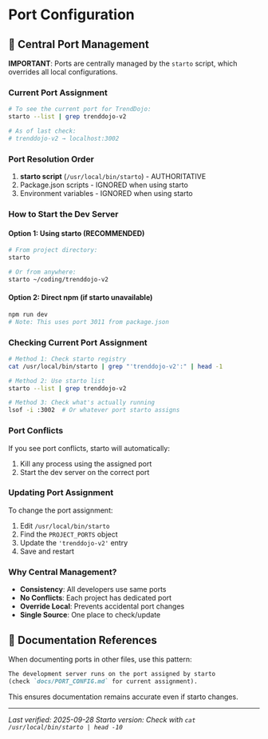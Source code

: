 # Port Configuration

## 🎯 Central Port Management

**IMPORTANT**: Ports are centrally managed by the `starto` script, which overrides all local configurations.

### Current Port Assignment
```bash
# To see the current port for TrendDojo:
starto --list | grep trenddojo-v2

# As of last check:
# trenddojo-v2 → localhost:3002
```

### Port Resolution Order
1. **starto script** (`/usr/local/bin/starto`) - AUTHORITATIVE
2. Package.json scripts - IGNORED when using starto
3. Environment variables - IGNORED when using starto

### How to Start the Dev Server

#### Option 1: Using starto (RECOMMENDED)
```bash
# From project directory:
starto

# Or from anywhere:
starto ~/coding/trenddojo-v2
```

#### Option 2: Direct npm (if starto unavailable)
```bash
npm run dev
# Note: This uses port 3011 from package.json
```

### Checking Current Port Assignment
```bash
# Method 1: Check starto registry
cat /usr/local/bin/starto | grep "'trenddojo-v2':" | head -1

# Method 2: Use starto list
starto --list | grep trenddojo-v2

# Method 3: Check what's actually running
lsof -i :3002  # Or whatever port starto assigns
```

### Port Conflicts
If you see port conflicts, starto will automatically:
1. Kill any process using the assigned port
2. Start the dev server on the correct port

### Updating Port Assignment
To change the port assignment:
1. Edit `/usr/local/bin/starto`
2. Find the `PROJECT_PORTS` object
3. Update the `'trenddojo-v2'` entry
4. Save and restart

### Why Central Management?
- **Consistency**: All developers use same ports
- **No Conflicts**: Each project has dedicated port
- **Override Local**: Prevents accidental port changes
- **Single Source**: One place to check/update

## 📝 Documentation References

When documenting ports in other files, use this pattern:
```markdown
The development server runs on the port assigned by starto
(check `docs/PORT_CONFIG.md` for current assignment).
```

This ensures documentation remains accurate even if starto changes.

---
*Last verified: 2025-09-28*
*Starto version: Check with `cat /usr/local/bin/starto | head -10`*